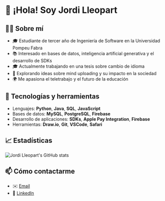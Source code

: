 # 👋 ¡Hola! Soy Jordi Lleopart

## 👨‍💻 Sobre mí  
- 🎓 Estudiante de tercer año de Ingeniería de Software en la Universidad Pompeu Fabra  
- 📚 Interesado en bases de datos, inteligencia artificial generativa y el desarrollo de SDKs  
- 🎓 Actualmente trabajando en una tesis sobre cambio de idioma  
- 💭 Explorando ideas sobre mind uploading y su impacto en la sociedad  
- 🌍 Me apasiona el teletrabajo y el futuro de la educación  

## 🔧 Tecnologías y herramientas  
- Lenguajes: **Python**, **Java**, **SQL**, **JavaScript**  
- Bases de datos: **MySQL**, **PostgreSQL**, **Firebase**  
- Desarrollo de aplicaciones: **SDKs**, **Apple Pay Integration**, **Firebase**  
- Herramientas: **Draw.io**, **Git**, **VSCode**, **Safari**  

## 📈 Estadísticas  
![Jordi Lleopart's GitHub stats](https://github-readme-stats.vercel.app/api?username=tu-usuario&show_icons=true&theme=radical)  

## 📫 Cómo contactarme  
- ✉️ [Email](mailto:tu-email@example.com)  
- 💼 [LinkedIn](https://www.linkedin.com/in/tu-perfil)  

